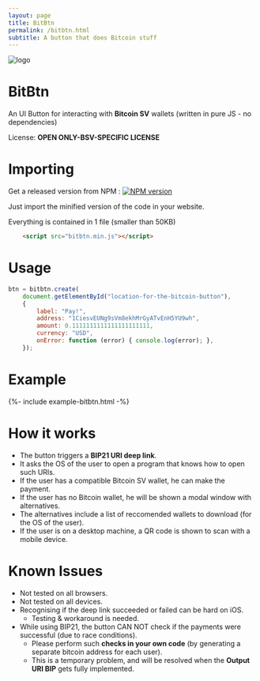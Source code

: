 ```yaml
---
layout: page
title: BitBtn
permalink: /bitbtn.html
subtitle: A button that does Bitcoin stuff
---
```


![logo](https://raw.githubusercontent.com/bitsent/BitBtn/master/logo-text-transperant.png)

# BitBtn

An UI Button for interacting with **Bitcoin SV** wallets (written in pure JS - no dependencies)

License: **OPEN ONLY-BSV-SPECIFIC LICENSE**

# Importing

Get a released version from NPM : [![NPM version](https://badge.fury.io/js/bitbtn.svg)](https://npmjs.org/package/bitbtn)

Just import the minified version of the code in your website.

Everything is contained in 1 file (smaller than 50KB)

```html
    <script src="bitbtn.min.js"></script>
```

# Usage

```js
btn = bitbtn.create(
    document.getElementById("location-for-the-bitcoin-button"),
    {
        label: "Pay!",
        address: "1CiesvEUNg9sVm8ekhMrGyATvEnH5YU9wh",
        amount: 0.1111111111111111111111,
        currency: "USD",
        onError: function (error) { console.log(error); },
    });
```

# Example

{%- include example-bitbtn.html -%}

# How it works

- The button triggers a **BIP21 URI deep link**.
- It asks the OS of the user to open a program that knows how to open such URIs.
- If the user has a compatible Bitcoin SV wallet, he can make the payment.
- If the user has no Bitcoin wallet, he will be shown a modal window with alternatives.
- The alternatives include a list of reccomended wallets to download (for the OS of the user).
- If the user is on a desktop machine, a QR code is shown to scan with a mobile device.

# Known Issues

- Not tested on all browsers.
- Not tested on all devices.
- Recognising if the deep link succeeded or failed can be hard on iOS.
    - Testing & workaround is needed.
- While using BIP21, the button CAN NOT check if the payments were successful (due to race conditions).
    - Please perform such **checks in your own code** (by generating a separate bitcoin address for each user).
    - This is a temporary problem, and will be resolved when the **Output URI BIP** gets fully implemented.
